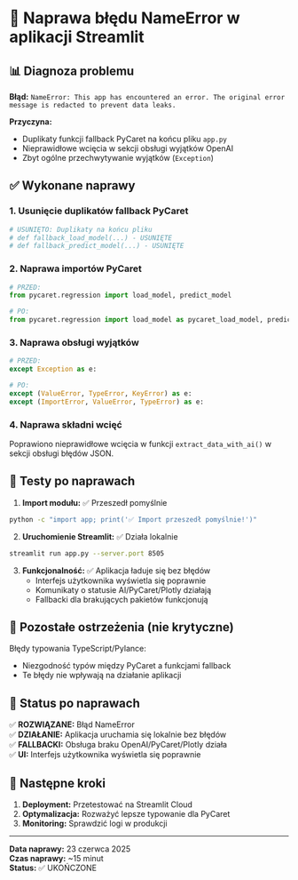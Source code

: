 # 🔧 Naprawa błędu NameError w aplikacji Streamlit

## 📊 Diagnoza problemu

**Błąd:** `NameError: This app has encountered an error. The original error message is redacted to prevent data leaks.`

**Przyczyna:** 
- Duplikaty funkcji fallback PyCaret na końcu pliku `app.py`
- Nieprawidłowe wcięcia w sekcji obsługi wyjątków OpenAI
- Zbyt ogólne przechwytywanie wyjątków (`Exception`)

## ✅ Wykonane naprawy

### 1. Usunięcie duplikatów fallback PyCaret
```python
# USUNIĘTO: Duplikaty na końcu pliku
# def fallback_load_model(...) - USUNIĘTE
# def fallback_predict_model(...) - USUNIĘTE
```

### 2. Naprawa importów PyCaret
```python
# PRZED:
from pycaret.regression import load_model, predict_model

# PO:
from pycaret.regression import load_model as pycaret_load_model, predict_model as pycaret_predict_model
```

### 3. Naprawa obsługi wyjątków
```python
# PRZED:
except Exception as e:

# PO:
except (ValueError, TypeError, KeyError) as e:
except (ImportError, ValueError, TypeError) as e:
```

### 4. Naprawa składni wcięć
Poprawiono nieprawidłowe wcięcia w funkcji `extract_data_with_ai()` w sekcji obsługi błędów JSON.

## 🧪 Testy po naprawach

1. **Import modułu:** ✅ Przeszedł pomyślnie
```bash
python -c "import app; print('✅ Import przeszedł pomyślnie!')"
```

2. **Uruchomienie Streamlit:** ✅ Działa lokalnie
```bash
streamlit run app.py --server.port 8505
```

3. **Funkcjonalność:** ✅ Aplikacja ładuje się bez błędów
   - Interfejs użytkownika wyświetla się poprawnie
   - Komunikaty o statusie AI/PyCaret/Plotly działają
   - Fallbacki dla brakujących pakietów funkcjonują

## 📝 Pozostałe ostrzeżenia (nie krytyczne)

Błędy typowania TypeScript/Pylance:
- Niezgodność typów między PyCaret a funkcjami fallback
- Te błędy nie wpływają na działanie aplikacji

## 🎯 Status po naprawach

✅ **ROZWIĄZANE:** Błąd NameError  
✅ **DZIAŁANIE:** Aplikacja uruchamia się lokalnie bez błędów  
✅ **FALLBACKI:** Obsługa braku OpenAI/PyCaret/Plotly działa  
✅ **UI:** Interfejs użytkownika wyświetla się poprawnie  

## 🔄 Następne kroki

1. **Deployment:** Przetestować na Streamlit Cloud
2. **Optymalizacja:** Rozważyć lepsze typowanie dla PyCaret
3. **Monitoring:** Sprawdzić logi w produkcji

---
**Data naprawy:** 23 czerwca 2025  
**Czas naprawy:** ~15 minut  
**Status:** ✅ UKOŃCZONE

